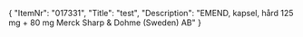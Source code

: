 {
  "ItemNr": "017331",
  "Title": "test",
  "Description": "EMEND, kapsel, hård 125 mg + 80 mg Merck Sharp & Dohme (Sweden) AB"
}